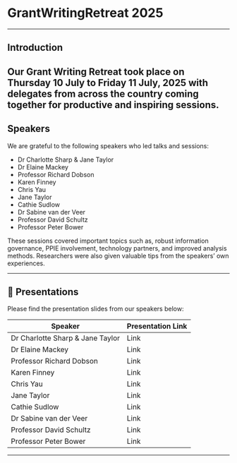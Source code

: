 # GrantWritingRetreat 2025

---

## Introduction

Our Grant Writing Retreat took place on Thursday 10 July to Friday 11 July, 2025 with delegates from across the country coming together for productive and inspiring sessions. 
---

## Speakers

We are grateful to the following speakers who led talks and sessions:

- Dr Charlotte Sharp & Jane Taylor  
- Dr Elaine Mackey  
- Professor Richard Dobson  
- Karen Finney  
- Chris Yau  
- Jane Taylor  
- Cathie Sudlow  
- Dr Sabine van der Veer  
- Professor David Schultz  
- Professor Peter Bower  

These sessions covered important topics such as, robust information governance, PPIE involvement, technology partners, and improved analysis methods. Researchers were also given valuable tips from the speakers’ own experiences.  

---

## 📑 Presentations

Please find the presentation slides from our speakers below:

| Speaker                          | Presentation Link               |
|----------------------------------|---------------------------------|
| Dr Charlotte Sharp & Jane Taylor| Link  |
| Dr Elaine Mackey                | Link  |
| Professor Richard Dobson        | Link  |
| Karen Finney                    | Link  |
| Chris Yau                       | Link  |
| Jane Taylor                     | Link  |
| Cathie Sudlow                   | Link  |
| Dr Sabine van der Veer          | Link  |
| Professor David Schultz         | Link  |
| Professor Peter Bower           | Link  |



---
